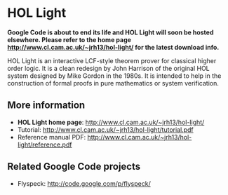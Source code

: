 # HOL Light #

**Google Code is about to end its life and HOL Light will soon be hosted elsewhere.
Please refer to the home page http://www.cl.cam.ac.uk/~jrh13/hol-light/ for the
latest download info.**

HOL Light is an interactive LCF-style theorem prover for classical higher order logic. It is a clean redesign by John Harrison of the original HOL system designed by Mike Gordon in the 1980s. It is intended to help in the construction of formal proofs in pure mathematics or system verification.

## More information ##

  * **HOL Light home page**: http://www.cl.cam.ac.uk/~jrh13/hol-light/
  * Tutorial: http://www.cl.cam.ac.uk/~jrh13/hol-light/tutorial.pdf
  * Reference manual PDF: http://www.cl.cam.ac.uk/~jrh13/hol-light/reference.pdf

## Related Google Code projects ##

  * Flyspeck: http://code.google.com/p/flyspeck/